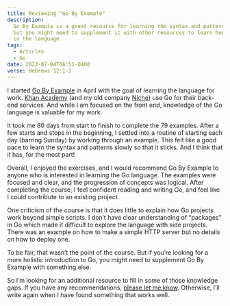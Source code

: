 ```yaml
---
title: Reviewing "Go By Example"
description:
  Go By Example is a great resource for learning the syntax and patterns of Go,
  but you might need to supplement it with other resources to learn how to work
  in the language
tags:
  - Articles
  - Go
date: 2023-07-04T06:51-0400
verse: Hebrews 12:1-2
---
```


I started [Go By Example](https://gobyexample.com/) in April with the goal of
learning the language for work. [Khan Academy](https://khanacademy.org) (and my
old company [Niche](https://niche.com)) use Go for their back-end services. And
while I am focused on the front end, knowledge of the Go language is valuable
for my work.

It took me 80 days from start to finish to complete the 79 examples. After a few
starts and stops in the beginning, I settled into a routine of starting each day
(barring Sunday) by working through an example. This felt like a good pace to
learn the syntax and patterns slowly so that it sticks. And I think that it has,
for the most part!

Overall, I enjoyed the exercises, and I would recommend Go By Example to anyone
who is interested in learning the Go language. The examples were focused and
clear, and the progression of concepts was logical. After completing the course,
I feel confident reading and writing Go, and feel like I could contribute to an
existing project.

One criticism of the course is that it does little to explain how Go projects
work beyond simple scripts. I don’t have clear understanding of “packages” in Go
which made it difficult to explore the language with side projects. There was an
example on how to make a simple HTTP server but no details on how to deploy one.

To be fair, that wasn’t the point of the course. But if you’re looking for a
more holistic introduction to Go, you might need to supplement Go By Example
with something else.

So I’m looking for an additional resource to fill in some of those knowledge
gaps. If you have any recommendations,
[please let me know](mailto:sean@seanmcp.com?subject=Go%20Resources). Otherwise,
I’ll write again when I have found something that works well.
